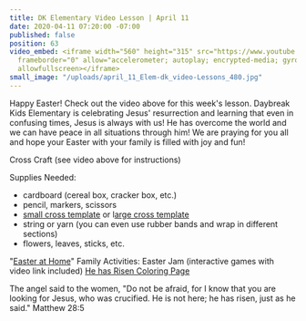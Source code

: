 ```yaml
---
title: DK Elementary Video Lesson | April 11
date: 2020-04-11 07:20:00 -07:00
published: false
position: 63
video_embed: <iframe width="560" height="315" src="https://www.youtube.com/embed/XMguRtxvmUA"
  frameborder="0" allow="accelerometer; autoplay; encrypted-media; gyroscope; picture-in-picture"
  allowfullscreen></iframe>
small_image: "/uploads/april_11_Elem-dk_video-Lessons_480.jpg"
---
```


Happy Easter! Check out the video above for this week's lesson. Daybreak Kids Elementary is celebrating Jesus' resurrection and learning that even in confusing times, Jesus is always with us! He has overcome the world and we can have peace in all situations through him! We are praying for you all and hope your Easter with your family is filled with joy and fun!


Cross Craft
(see video above for instructions)

Supplies Needed:
* cardboard (cereal box, cracker box, etc.)
* pencil, markers, scissors
* [small cross template](https://drive.google.com/file/d/16WILsz9g9tezBGHctsBzMfwuUGXNeXnP/view?usp=sharing) or l[arge cross template](https://drive.google.com/file/d/157Jr6eh2dV-kZuqNibuZQ4E0lzIsjP0D/view?usp=sharing)
* string or yarn (you can even use rubber bands and wrap in different sections)
* flowers, leaves, sticks, etc. 

 

"[Easter at Home](https://drive.google.com/file/d/1DWNO5fbfQt_KJDWFXJBWzXd6WQtACNCc/view?usp=sharing)" Family Activities:
Easter Jam (interactive games with video link included) 
[He has Risen Coloring Page](https://drive.google.com/file/d/1Zz6p680zH-Ubm7YF-Xv5z2BGL2FJ-0Cr/view?usp=sharing)

 


The angel said to the women, "Do not be afraid, for I know that you are looking for Jesus, who was crucified. He is not here; he has risen, just as he said." Matthew 28:5